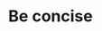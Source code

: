 ---
title: Be concise
permalink: /be-concise/
layout: redirect
redirect: /our-approach/be-concise/
---